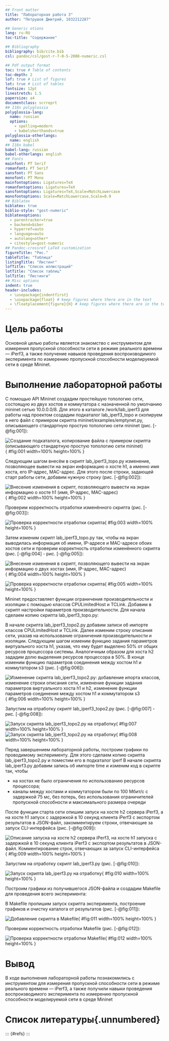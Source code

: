 ```yaml
---
## Front matter
title: "Лабораторная работа 3"
author: "Петрушов Дмитрий, 1032212287"

## Generic otions
lang: ru-RU
toc-title: "Содержание"

## Bibliography
bibliography: bib/cite.bib
csl: pandoc/csl/gost-r-7-0-5-2008-numeric.csl

## Pdf output format
toc: true # Table of contents
toc-depth: 2
lof: true # List of figures
lot: true # List of tables
fontsize: 12pt
linestretch: 1.5
papersize: a4
documentclass: scrreprt
## I18n polyglossia
polyglossia-lang:
  name: russian
  options:
	- spelling=modern
	- babelshorthands=true
polyglossia-otherlangs:
  name: english
## I18n babel
babel-lang: russian
babel-otherlangs: english
## Fonts
mainfont: PT Serif
romanfont: PT Serif
sansfont: PT Sans
monofont: PT Mono
mainfontoptions: Ligatures=TeX
romanfontoptions: Ligatures=TeX
sansfontoptions: Ligatures=TeX,Scale=MatchLowercase
monofontoptions: Scale=MatchLowercase,Scale=0.9
## Biblatex
biblatex: true
biblio-style: "gost-numeric"
biblatexoptions:
  - parentracker=true
  - backend=biber
  - hyperref=auto
  - language=auto
  - autolang=other*
  - citestyle=gost-numeric
## Pandoc-crossref LaTeX customization
figureTitle: "Рис."
tableTitle: "Таблица"
listingTitle: "Листинг"
lofTitle: "Список иллюстраций"
lotTitle: "Список таблиц"
lolTitle: "Листинги"
## Misc options
indent: true
header-includes:
  - \usepackage{indentfirst}
  - \usepackage{float} # keep figures where there are in the text
  - \floatplacement{figure}{H} # keep figures where there are in the text
---
```

# Цель работы

Основной целью работы является знакомство с инструментом для измерения пропускной способности 
сети в режиме реального времени — iPerf3, а также получение навыков проведения воспроизводимого 
эксперимента по измерению пропускной способности моделируемой сети в среде Mininet.

# Выполнение лабораторной работы

С помощью API Mininet создадим простейшую топологию сети, состоящую из двух хостов и коммутатора 
с назначенной по умолчанию mininet сетью 10.0.0.0/8. Для этого в каталоге /work/lab_iperf3 для 
работы над проектом создадим подкаталог lab_iperf3_topo и скопируем в него файл с примером скрипта
mininet/examples/emptynet.py, описывающего стандартную простую топологию сети mininet (рис. [-@fig:001]):

![Создание подкаталога, копирование файла с примером скрипта (описывающего стандартную простую топологию сети mininet)](image/1.png){ #fig:001 width=100% height=100% }

Следующим шагом внесём в скрипт lab_iperf3_topo.py изменение, позволяющее вывести на экран 
информацию о хосте h1, а именно имя хоста, его IP-адрес, MAC-адрес. Для этого после строки, 
задающей старт работы сети, добавим нужную строку (рис. [-@fig:002]):

![Внесение изменения в скрипт, позволяющего вывести на экран информацию о хосте h1 (имя, IP-адрес, MAC-адрес)](image/2.png){ #fig:002 width=100% height=100% }

Проверим корректность отработки изменённого скрипта (рис. [-@fig:003]):

![Проверка корректности отработки скрипта](image/3.png){ #fig:003 width=100% height=100% }

Затем изменим скрипт lab_iperf3_topo.py так, чтобы на экран выводилась информация об имени, 
IP-адресе и MAC-адресе обоих хостов сети и проверим корректность отработки изменённого скрипта (рис. [-@fig:004] - рис. [-@fig:005]):

![Внесение изменения в скрипт, позволяющего вывести на экран информацию о двух хостах (имя, IP-адрес, MAC-адрес)](image/4.png){ #fig:004 width=100% height=100% }

![Проверка корректности отработки скрипта](image/5.png){ #fig:005 width=100% height=100% }

Mininet предоставляет функции ограничения производительности и изоляции с помощью классов 
CPULimitedHost и TCLink. Добавим в скрипт настройки параметров производительности. Для начала
сделаем копию скрипта lab_iperf3_topo.py:

В начале скрипта lab_iperf3_topo2.py добавим записи об импорте классов CPULimitedHost и TCLink. 
Далее изменим строку описания сети, указав на использование ограничения производительности и изоляции.
Следующим шагом изменим функцию задания параметров виртуального хоста h1, указав, что ему 
будет выделено 50% от общих ресурсов процессора системы. Аналогичным образом для хоста h2 зададим долю выделения ресурсов
процессора в 50%. В конце изменим функцию параметров соединения между хостом h1 и коммутатором s3 (рис. [-@fig:006]):

![Изменение скрипта lab_iperf3_topo2.py: добавление ипорта классов, изменение строки описания сети, изменение функции задания параметров виртуального хоста h1 и h2, изменение функции параметров соединения между хостом h1 и коммутатором s3](image/6.PNG){ #fig:006 width=100% height=100% }

Запустим на отработку скрипт lab_iperf3_topo2.py (рис. [-@fig:007] - рис. [-@fig:008]):

![Запуск скрипта lab_iperf3_topo2.py на отработку](image/7.png){ #fig:007 width=100% height=100% }
![Запуск скрипта lab_iperf3_topo2.py на отработку](image/8.png){ #fig:008 width=100% height=100% }

Перед завершением лабораторной работы, построим графики по проводимому эксперименту. 
Для этого сделаем копию скрипта lab_iperf3_topo2.py и поместим его в подкаталог iperf
В начале скрипта lab_iperf3.py добавим запись об импорте time и изменим код в скрипте так, чтобы
- на хостах не было ограничения по использованию ресурсов процессора;
- каналы между хостами и коммутатором были по 100 Мбит/с с задержкой 75 мс, без потерь, без использования ограничителей пропускной
способности и максимального размера очереди

После функции старта сети опишим запуск на хосте h2 сервера iPerf3, а на хосте h1 запуск 
с задержкой в 10 секунд клиента iPerf3 с экспортом результатов в JSON-файл, 
закомментируем строки, отвечающие за запуск CLI-интерфейса (рис. [-@fig:009]):

![Описание запуска на хосте h2 сервера iPerf3, на хосте h1 запуска с задержкой в 10 секунд клиента iPerf3 с экспортом результатов в JSON-файл. Комментирование строк, отвечающих за запуск CLI-интерфейса](image/9.png){ #fig:009 width=100% height=100% }

Запустим на отработку скрипт lab_iperf3.py (рис. [-@fig:010]):

![Запуск скрипта lab_iperf3.py на отработку](image/10.png){ #fig:010 width=100% height=100% }

Построим графики из получившегося JSON-файла и создадим Makefile для проведения всего эксперимента:

В Makefile пропишим запуск скрипта эксперимента, построение графиков и очистку каталога от результатов (рис. [-@fig:011]):

![Добавление скрипта в Makefile](image/11.png){ #fig:011 width=100% height=100% }

Проверим корректность отработки Makefile (рис. [-@fig:012]):

![Проверка корректности отработки Makefile](image/12.png){ #fig:012 width=100% height=100% }

# Вывод

В ходе выполнения лабораторной работы познакомились с инструментом для измерения пропускной способности 
сети в режиме реального времени — iPerf3, а также получили навыки проведения воспроизводимого 
эксперимента по измерению пропускной способности моделируемой сети в среде Mininet

# Список литературы{.unnumbered}

::: {#refs}
:::
